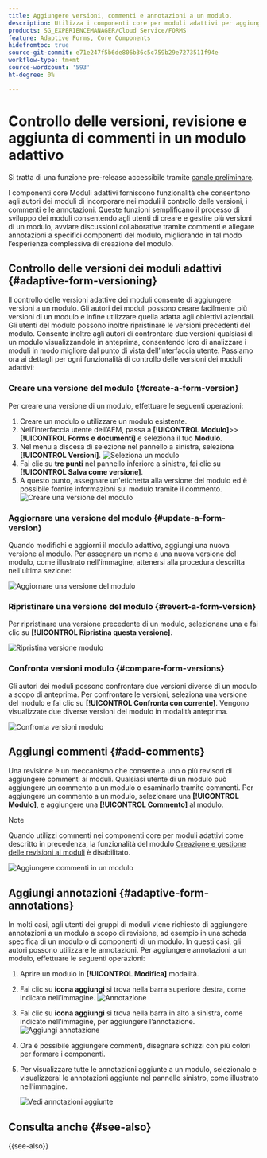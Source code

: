 ```yaml
---
title: Aggiungere versioni, commenti e annotazioni a un modulo.
description: Utilizza i componenti core per moduli adattivi per aggiungere commenti, annotazioni e versioni a un modulo adattivo.
products: SG_EXPERIENCEMANAGER/Cloud Service/FORMS
feature: Adaptive Forms, Core Components
hidefromtoc: true
source-git-commit: e71e247f5b6de806b36c5c759b29e7273511f94e
workflow-type: tm+mt
source-wordcount: '593'
ht-degree: 0%

---
```


# Controllo delle versioni, revisione e aggiunta di commenti in un modulo adattivo

<!--Before you can use versionings, comments, and annotations in an Adaptive Form, you must ensure you have [enabled Adaptive Form Core Components](
https://experienceleague.adobe.com/en/docs/experience-manager-cloud-service/content/forms/setup-configure-migrate/enable-adaptive-forms-core-components).-->

<!--Adaptive Form Core Components facilitates to add versionings, comments, and annotations to a form. These features helps form authors and users to enhance the form development process where they can create multiple versions of a form, collaborate and add their comments to a form, and add annotations to form components.-->

<span class="preview"> Si tratta di una funzione pre-release accessibile tramite [canale preliminare](https://experienceleague.adobe.com/docs/experience-manager-cloud-service/content/release-notes/prerelease.html#new-features). </span>


I componenti core Moduli adattivi forniscono funzionalità che consentono agli autori dei moduli di incorporare nei moduli il controllo delle versioni, i commenti e le annotazioni. Queste funzioni semplificano il processo di sviluppo dei moduli consentendo agli utenti di creare e gestire più versioni di un modulo, avviare discussioni collaborative tramite commenti e allegare annotazioni a specifici componenti del modulo, migliorando in tal modo l’esperienza complessiva di creazione del modulo.


## Controllo delle versioni dei moduli adattivi {#adaptive-form-versioning}

Il controllo delle versioni adattive dei moduli consente di aggiungere versioni a un modulo. Gli autori dei moduli possono creare facilmente più versioni di un modulo e infine utilizzare quella adatta agli obiettivi aziendali. Gli utenti del modulo possono inoltre ripristinare le versioni precedenti del modulo. Consente inoltre agli autori di confrontare due versioni qualsiasi di un modulo visualizzandole in anteprima, consentendo loro di analizzare i moduli in modo migliore dal punto di vista dell’interfaccia utente. Passiamo ora ai dettagli per ogni funzionalità di controllo delle versioni dei moduli adattivi:

### Creare una versione del modulo {#create-a-form-version}

Per creare una versione di un modulo, effettuare le seguenti operazioni:

1. Creare un modulo o utilizzare un modulo esistente.
1. Nell’interfaccia utente dell’AEM, passa a **[!UICONTROL Modulo]**>>**[!UICONTROL Forms e documenti]** e seleziona il tuo **Modulo**.
1. Nel menu a discesa di selezione nel pannello a sinistra, seleziona **[!UICONTROL Versioni]**.
   ![Seleziona un modulo](select-a-form.png)
1. Fai clic su **tre punti** nel pannello inferiore a sinistra, fai clic su **[!UICONTROL Salva come versione]**.
1. A questo punto, assegnare un&#39;etichetta alla versione del modulo ed è possibile fornire informazioni sul modulo tramite il commento.
   ![Creare una versione del modulo](create-a-form-version.png)

### Aggiornare una versione del modulo {#update-a-form-version}

Quando modifichi e aggiorni il modulo adattivo, aggiungi una nuova versione al modulo. Per assegnare un nome a una nuova versione del modulo, come illustrato nell&#39;immagine, attenersi alla procedura descritta nell&#39;ultima sezione:

![Aggiornare una versione del modulo](update-a-form-version.png)

### Ripristinare una versione del modulo {#revert-a-form-version}

Per ripristinare una versione precedente di un modulo, selezionane una e fai clic su **[!UICONTROL Ripristina questa versione]**.

![Ripristina versione modulo](revert-form-version.png)

### Confronta versioni modulo {#compare-form-versions}

Gli autori dei moduli possono confrontare due versioni diverse di un modulo a scopo di anteprima. Per confrontare le versioni, seleziona una versione del modulo e fai clic su **[!UICONTROL Confronta con corrente]**. Vengono visualizzate due diverse versioni del modulo in modalità anteprima.

![Confronta versioni modulo](compare-form-versions.png)

## Aggiungi commenti {#add-comments}

Una revisione è un meccanismo che consente a uno o più revisori di aggiungere commenti ai moduli. Qualsiasi utente di un modulo può aggiungere un commento a un modulo o esaminarlo tramite commenti. Per aggiungere un commento a un modulo, selezionare una **[!UICONTROL Modulo]**, e aggiungere una **[!UICONTROL Commento]** al modulo.

>[!NOTE]
> Quando utilizzi commenti nei componenti core per moduli adattivi come descritto in precedenza, la funzionalità del modulo [Creazione e gestione delle revisioni ai moduli](/help/forms/create-reviews-forms.md) è disabilitato.


![Aggiungere commenti in un modulo](form-comments.png)

## Aggiungi annotazioni {#adaptive-form-annotations}

In molti casi, agli utenti dei gruppi di moduli viene richiesto di aggiungere annotazioni a un modulo a scopo di revisione, ad esempio in una scheda specifica di un modulo o di componenti di un modulo. In questi casi, gli autori possono utilizzare le annotazioni. Per aggiungere annotazioni a un modulo, effettuare le seguenti operazioni:

1. Aprire un modulo in **[!UICONTROL Modifica]** modalità.

1. Fai clic su **icona aggiungi** si trova nella barra superiore destra, come indicato nell’immagine.
   ![Annotazione](annotation.png)

1. Fai clic su **icona aggiungi** si trova nella barra in alto a sinistra, come indicato nell’immagine, per aggiungere l’annotazione.
   ![Aggiungi annotazione](add-annotation.png)

1. Ora è possibile aggiungere commenti, disegnare schizzi con più colori per formare i componenti.

1. Per visualizzare tutte le annotazioni aggiunte a un modulo, selezionalo e visualizzerai le annotazioni aggiunte nel pannello sinistro, come illustrato nell’immagine.

   ![Vedi annotazioni aggiunte](see-annotations.png)

## Consulta anche {#see-also}

{{see-also}}
